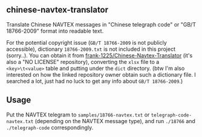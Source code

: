 chinese-navtex-translator
--

Translate Chinese NAVTEX messages in "Chinese telegraph code" or
"GB/T 18766-2009" format into readable text.

For the potential copyright issue (`GB/T 18766-2009` is not publicly accessible),
dictionary `18766-2009.txt` is
not included in this project (sorry..). You can obtain it from [frank-1225/Chinese-Navtex-Translator](https://github.com/frank-1225/Chinese-Navtex-Translator)
(it's also a "NO LICENSE" repository),
converting the `xlsx` file to a `<key>\t<value>` table and putting
under the `dict` directory. (btw I'm also interested on how the linked
repository owner obtain such a dictionary file. I searched a lot, just
had no luck to get any info about `GB/T 18766-2009`.)

## Usage

Put the NAVTEX telegram to `samples/18766-navtex.txt` or `telegraph-code-navtex.txt`
(depending on the NAVTEX message type), and run `./18766` and `./telegraph-code`
correspondingly.
